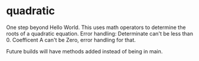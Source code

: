 # quadratic
One step beyond Hello World. This uses math operators to determine the roots of a quadratic equation.
Error handling: Determinate can't be less than 0.
Coefficent A can't be Zero, error handling for that. 

Future builds will have methods added instead of being in main. 

